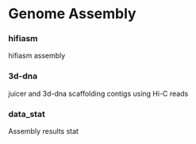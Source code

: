 # Genome Assembly

### hifiasm
hifiasm assembly
### 3d-dna
juicer and 3d-dna scaffolding contigs using Hi-C reads
### data_stat
Assembly results stat


